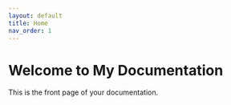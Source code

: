 ```yaml
---
layout: default
title: Home
nav_order: 1
---
```


# Welcome to My Documentation

This is the front page of your documentation.

